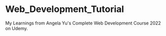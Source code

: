 # Web_Development_Tutorial

My Learnings from Angela Yu's Complete Web Development Course 2022 on Udemy.